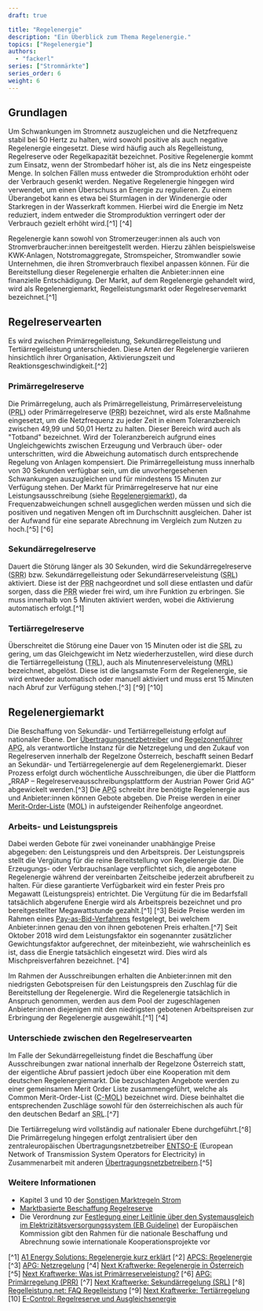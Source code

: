 ```yaml
---
draft: true

title: "Regelenergie"
description: "Ein Überblick zum Thema Regelenergie."
topics: ["Regelenergie"]
authors:
  - "fackerl"
series: ["Strommärkte"]
series_order: 6
weight: 6
---
```

<!-- Grafiken -->

## Grundlagen

Um Schwankungen im Stromnetz auszugleichen und die Netzfrequenz stabil bei 50 Hertz zu halten, wird sowohl positive als auch negative Regelenergie eingesetzt. Diese wird häufig auch als Regelleistung, Regelreserve oder Regelkapazität bezeichnet. Positive Regelenergie kommt zum Einsatz, wenn der Strombedarf höher ist, als die ins Netz eingespeiste Menge. In solchen Fällen muss entweder die Stromproduktion erhöht oder der Verbrauch gesenkt werden. Negative Regelenergie hingegen wird verwendet, um einen Überschuss an Energie zu regulieren. Zu einem Überangebot kann es etwa bei Sturmlagen in der Windenergie oder Starkregen in der Wasserkraft kommen. Hierbei wird die Energie im Netz reduziert, indem entweder die Stromproduktion verringert oder der Verbrauch gezielt erhöht wird.[^1] [^4]

Regelenergie kann sowohl von Stromerzeuger:innen als auch von Stromverbraucher:innen bereitgestellt werden. Hierzu zählen beispielsweise KWK-Anlagen, Notstromaggregate, Stromspeicher, Stromwandler sowie Unternehmen, die ihren Stromverbrauch flexibel anpassen können. Für die Bereitstellung dieser Regelenergie erhalten die Anbieter:innen eine finanzielle Entschädigung. Der Markt, auf dem Regelenergie gehandelt wird, wird als Regelenergiemarkt, Regelleistungsmarkt oder Regelreservemarkt bezeichnet.[^1]

## Regelreservearten

Es wird zwischen Primärregelleistung, Sekundärregelleistung und Tertiärregelleistung unterschieden. Diese Arten der Regelenergie variieren hinsichtlich ihrer Organisation, Aktivierungszeit und Reaktionsgeschwindigkeit.[^2]

### Primärregelreserve

Die Primärregelung, auch als Primärregelleistung, Primärreserveleistung (<abbr title="Primärreserveleistung">PRL</abbr>) oder Primärregelreserve (<abbr title="Primärregelreserve">PRR</abbr>) bezeichnet, wird als erste Maßnahme eingesetzt, um die Netzfrequenz zu jeder Zeit in einem Toleranzbereich zwischen 49,99 und 50,01 Hertz zu halten. Dieser Bereich wird auch als "Totband" bezeichnet. Wird der Toleranzbereich aufgrund eines Ungleichgewichts zwischen Erzeugung und Verbrauch über- oder unterschritten, wird die Abweichung automatisch durch entsprechende Regelung von Anlagen kompensiert. Die Primärregelleistung muss innerhalb von 30 Sekunden verfügbar sein, um die unvorhergesehenen Schwankungen auszugleichen und für mindestens 15 Minuten zur Verfügung stehen. Der Markt für Primärregelreserve hat nur eine Leistungsausschreibung (siehe [Regelenergiemarkt](#regelenergiemarkt)), da Frequenzabweichungen schnell ausgeglichen werden müssen und sich die positiven und negativen Mengen oft im Durchschnitt ausgleichen. Daher ist der Aufwand für eine separate Abrechnung im Vergleich zum Nutzen zu hoch.[^5] [^6] <!--evtl unten in Kapitel Unterschiede zwischen Regelenergiearten-->
<!-- 15 oder 30 Minuten?? -->
<!-- Details zum Markteintritt für jede Reserveart..? -->

### Sekundärregelreserve

Dauert die Störung länger als 30 Sekunden, wird die Sekundärregelreserve (<abbr title="Sekundärregelreserve">SRR</abbr>) bzw. Sekundärregelleistung oder Sekundärreserveleistung (<abbr title="Sekundärreserveleistung">SRL</abbr>) aktiviert. Diese ist der <abbr title="Primärregelreserve">PRR</abbr> nachgeordnet und soll diese entlasten und dafür sorgen, dass die <abbr title="Primärregelreserve">PRR</abbr> wieder frei wird, um ihre Funktion zu erbringen. Sie muss innerhalb von 5 Minuten aktiviert werden, wobei die Aktivierung automatisch erfolgt.[^1]

### Tertiärregelreserve

Überschreitet die Störung eine Dauer von 15 Minuten oder ist die <abbr title="Sekundärreserveleistung">SRL</abbr> zu gering, um das Gleichgewicht im Netz wiederherzustellen, wird diese durch die Tertiärregelleistung (<abbr title="Tertiärregelleistung">TRL</abbr>), auch als Minutenreserveleistung (<abbr title="Minutenreserveleistung">MRL</abbr>) bezeichnet, abgelöst. Diese ist die langsamste Form der Regelenergie, sie wird entweder automatisch oder manuell aktiviert und muss erst 15 Minuten nach Abruf zur Verfügung stehen.[^3] [^9] [^10]
<!-- Next Kraftwerke->Tertiärreserve schreibt sowohl 10 als auch 15 Minuten (Überschreitungsdauer der Störung)?? -->

## Regelenergiemarkt

Die Beschaffung von Sekundär- und Tertiärregelleistung erfolgt auf nationaler Ebene. Der [Übertragungsnetzbetreiber](./wissen/akteure/index.md) und [Regelzonenführer](./wissen/akteure/index.md) <abbr title="Austrian Power Grid">APG</abbr>, als verantwortliche Instanz für die Netzregelung und den Zukauf von Regelreserven innerhalb der Regelzone Österreich, beschafft seinen Bedarf an Sekundär- und Tertiärregelenergie auf dem Regelenergiemarkt. Dieser Prozess erfolgt durch wöchentliche Ausschreibungen, die über die Plattform „RRAP – Regelreserveausschreibungsplattform der Austrian Power Grid AG“ abgewickelt werden.[^3] Die <abbr title="Austrian Power Grid">APG</abbr> schreibt ihre benötigte Regelenergie aus und Anbieter:innen können Gebote abgeben. Die Preise werden in einer [Merit-Order-Liste](./wissen/merit-order/index.md) (<abbr title="Merit-Order-Liste">MOL</abbr>) in aufsteigender Reihenfolge angeordnet.

### Arbeits- und Leistungspreis

Dabei werden Gebote für zwei voneinander unabhängige Preise abgegeben: den Leistungspreis und den Arbeitspreis. Der Leistungspreis stellt die Vergütung für die reine Bereitstellung von Regelenergie dar. Die Erzeugungs- oder Verbrauchsanlage verpflichtet sich, die angebotene Regelenergie während der vereinbarten Zeitscheibe jederzeit abrufbereit zu halten. Für diese garantierte Verfügbarkeit wird ein fester Preis pro Megawatt (Leistungspreis) entrichtet. Die Vergütung für die im Bedarfsfall tatsächlich abgerufene Energie wird als Arbeitspreis bezeichnet und pro bereitgestellter Megawattstunde gezahlt.[^1] [^3] Beide Preise werden im Rahmen eines [Pay-as-Bid-Verfahrens](./wissen/pay-as-bid/index.md) festgelegt, bei welchem Anbieter:innen genau den von ihnen gebotenen Preis erhalten.[^7] Seit Oktober 2018 wird dem Leistungsfaktor ein sogenannter zusätzlicher Gewichtungsfaktor aufgerechnet, der miteinbezieht, wie wahrscheinlich es ist, dass die Energie tatsächlich eingesetzt wird. Dies wird als Mischpreisverfahren bezeichnet. [^4]
<!-- Mehr Details? Noch gültig? -->

Im Rahmen der Ausschreibungen erhalten die Anbieter:innen mit den niedrigsten Gebotspreisen für den Leistungspreis den Zuschlag für die Bereitstellung der Regelenergie. Wird die Regelenergie tatsächlich in Anspruch genommen, werden aus dem Pool der zugeschlagenen Anbieter:innen diejenigen mit den niedrigsten gebotenen Arbeitspreisen zur Erbringung der Regelenergie ausgewählt.[^1] [^4]

### Unterschiede zwischen den Regelreservearten

Im Falle der Sekundärregelleistung findet die Beschaffung über Ausschreibungen zwar national innerhalb der Regelzone Österreich statt, der eigentliche Abruf passiert jedoch über eine Kooperation mit dem deutschen Regelenergiemarkt. Die bezuschlagten Angebote werden zu einer gemeinsamen Merit Order Liste zusammengeführt, welche als Common Merit-Order-List (<abbr title="Common Merit-Order-List">C-MOL</abbr>) bezeichnet wird. Diese beinhaltet die entsprechenden Zuschläge sowohl für den österreichischen als auch für den deutschen Bedarf an <abbr title="Sekundärreserveleistung">SRL</abbr>.[^7]
<!-- C-MOL nur für Sekundär, oder? (doublecheck), noch aktuell, dass TRL rein national ist? ... Unterschied C-MOL zu Imbalance Netting... -->

Die Tertiärregelung wird vollständig auf nationaler Ebene durchgeführt.[^8] Die Primärregelung hingegen erfolgt zentralisiert über den zentraleuropäischen Übertragungsnetzbetreiber [ENTSO-E](./wissen/akteure/index.md) (European Network of Transmission System Operators for Electricity) in Zusammenarbeit mit anderen [Übertragungsnetzbetreibern](./wissen/akteure/index.md).[^5]

<!-- evtl. Erlöse & geeignete Bereitsteller -->

### Weitere Informationen

- Kapitel 3 und 10 der [Sonstigen Marktregeln Strom](https://www.e-control.at/bereich-recht/soma-strom)
- [Marktbasierte Beschaffung Regelreserve](https://www.e-control.at/industrie/strom/strommarkt/marktbasierte-beschaffung-regelreserve)
- Die Verordnung zur [Festlegung einer Leitlinie über den Systemausgleich im Elektrizitätsversorgungssystem (EB Guideline)](https://www.e-control.at/marktteilnehmer/strom/network-codes-und-guidelines) der Europäischen Kommission gibt den Rahmen für die nationale Beschaffung und Abrechnung sowie internationale Kooperationsprojekte vor

<!-- evtl. andere Seiten vom Kompendium verlinken -->

[^1] [A1 Energy Solutions: Regelenergie kurz erklärt](https://www.a1energysolutions.at/regelenergie-pool/)
[^2] [APCS: Regelenergie](https://www.apcs.at/de/regelenergie)
[^3] [APG: Netzregelung](https://markt.apg.at/netz/netzregelung/)
[^4] [Next Kraftwerke: Regelenergie in Österreich](https://www.next-kraftwerke.at/wissen/regelenergie#vorhaltung-und-einsatz-der-regelleistung)
[^5] [Next Kraftwerke: Was ist Primärreserveleistung?](https://www.next-kraftwerke.at/wissen/primaerregelung-prl)
[^6] [APG: Primärregelung (PRR)](https://markt.apg.at/netz/netzregelung/primaerregelung/)
[^7] [Next Kraftwerke: Sekundärregelung (SRL)](https://www.next-kraftwerke.at/wissen/sekundaerregelung-srl)
[^8] [Regelleistung.net: FAQ Regelleistung](https://www.regelleistung.net/xspproxy/api/staticfiles/regelleistung/regelleistung_files/faqregelleistung.pdf)
[^9] [Next Kraftwerke: Tertiärregelung](https://www.next-kraftwerke.at/wissen/tertiaerregelung-trl)
[10] [E-Control: Regelreserve und Ausgleichsenergie](https://www.e-control.at/marktteilnehmer/strom/strommarkt/regelreserve-und-ausgleichsenergie)
